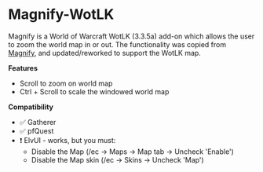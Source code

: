 # Magnify-WotLK

Magnify is a World of Warcraft WotLK (3.3.5a) add-on which allows the user to zoom the world map in or out. The functionality was copied from [Magnify](https://github.com/luskanek/Magnify), and updated/reworked to support the WotLK map.

**Features**

- Scroll to zoom on world map
- Ctrl + Scroll to scale the windowed world map

**Compatibility**

- :white_check_mark: Gatherer
- :white_check_mark: pfQuest
- :exclamation: ElvUI - works, but you must:
  - Disable the Map (/ec -> Maps -> Map tab -> Uncheck 'Enable')
  - Disable the Map skin (/ec -> Skins -> Uncheck 'Map')